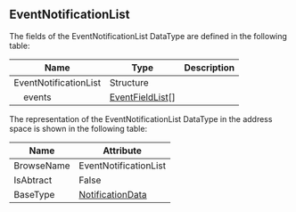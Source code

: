 <!-- datatype -->
## EventNotificationList
<!-- end of description -->
The fields of the EventNotificationList DataType are defined in the following table:  

|Name|Type|Description|
|---|---|---|
|EventNotificationList|Structure||
|&nbsp;&nbsp;&nbsp;&nbsp;events|[EventFieldList](../../../Part4/Services/EventFieldList/readme.md)[]||

The representation of the EventNotificationList DataType in the address space is shown in the following table:  

|Name|Attribute|
|---|---|
|BrowseName|EventNotificationList|
|IsAbtract|False|
|BaseType|[NotificationData](../../../Part4/Services/NotificationData/readme.md)|

